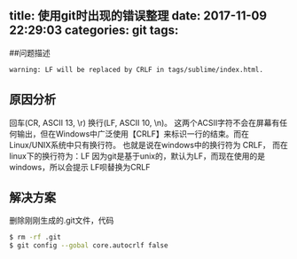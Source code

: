 title: 使用git时出现的错误整理
date: 2017-11-09 22:29:03
categories: git
tags:
---
##问题描述
```bash
warning: LF will be replaced by CRLF in tags/sublime/index.html.
```
## 原因分析
回车(CR, ASCII 13, \r) 换行(LF, ASCII 10, \n)。
这两个ACSII字符不会在屏幕有任何输出，但在Windows中广泛使用【CRLF】来标识一行的结束。而在Linux/UNIX系统中只有换行符。
也就是说在windows中的换行符为 CRLF， 而在linux下的换行符为：LF
因为git是基于unix的，默认为LF，而现在使用的是windows，所以会提示 LF呗替换为CRLF
## 解决方案
删除刚刚生成的.git文件，代码
```bash
$ rm -rf .git  
$ git config --gobal core.autocrlf false  
```

